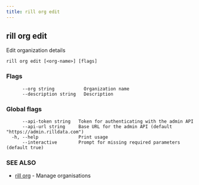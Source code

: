 ```yaml
---
title: rill org edit
---
```

## rill org edit

Edit organization details

```
rill org edit [<org-name>] [flags]
```

### Flags

```
      --org string           Organization name
      --description string   Description
```

### Global flags

```
      --api-token string   Token for authenticating with the admin API
      --api-url string     Base URL for the admin API (default "https://admin.rilldata.com")
  -h, --help               Print usage
      --interactive        Prompt for missing required parameters (default true)
```

### SEE ALSO

* [rill org](org.md)	 - Manage organisations

